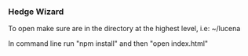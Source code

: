 ### Hedge Wizard

To open make sure are in the directory at the highest level, i.e: ~/lucena

In command line run "npm install" and then "open index.html"
